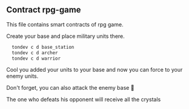 ## Contract rpg-game

This file contains smart contracts of rpg game.

Create your base and place military units there.
```bash
  tondev c d base_station 
  tondev c d archer
  tondev c d warrior
```
Cool you added your units to your base and now you can force to your enemy units.

Don't forget, you can also attack the enemy base :cowboy_hat_face:

The one who defeats his opponent will receive all the crystals
